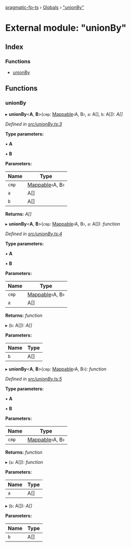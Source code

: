 [pragmatic-fp-ts](../README.md) › [Globals](../globals.md) › ["unionBy"](_unionby_.md)

# External module: "unionBy"

## Index

### Functions

* [unionBy](_unionby_.md#unionby)

## Functions

###  unionBy

▸ **unionBy**<**A**, **B**>(`cmp`: [Mappable](_types_.md#mappable)‹A, B›, `a`: A[], `b`: A[]): *A[]*

*Defined in [src/unionBy.ts:3](https://github.com/hermann-p/pragmatic-fp-ts/blob/c9716de/src/unionBy.ts#L3)*

**Type parameters:**

▪ **A**

▪ **B**

**Parameters:**

Name | Type |
------ | ------ |
`cmp` | [Mappable](_types_.md#mappable)‹A, B› |
`a` | A[] |
`b` | A[] |

**Returns:** *A[]*

▸ **unionBy**<**A**, **B**>(`cmp`: [Mappable](_types_.md#mappable)‹A, B›, `a`: A[]): *function*

*Defined in [src/unionBy.ts:4](https://github.com/hermann-p/pragmatic-fp-ts/blob/c9716de/src/unionBy.ts#L4)*

**Type parameters:**

▪ **A**

▪ **B**

**Parameters:**

Name | Type |
------ | ------ |
`cmp` | [Mappable](_types_.md#mappable)‹A, B› |
`a` | A[] |

**Returns:** *function*

▸ (`b`: A[]): *A[]*

**Parameters:**

Name | Type |
------ | ------ |
`b` | A[] |

▸ **unionBy**<**A**, **B**>(`cmp`: [Mappable](_types_.md#mappable)‹A, B›): *function*

*Defined in [src/unionBy.ts:5](https://github.com/hermann-p/pragmatic-fp-ts/blob/c9716de/src/unionBy.ts#L5)*

**Type parameters:**

▪ **A**

▪ **B**

**Parameters:**

Name | Type |
------ | ------ |
`cmp` | [Mappable](_types_.md#mappable)‹A, B› |

**Returns:** *function*

▸ (`a`: A[]): *function*

**Parameters:**

Name | Type |
------ | ------ |
`a` | A[] |

▸ (`b`: A[]): *A[]*

**Parameters:**

Name | Type |
------ | ------ |
`b` | A[] |
